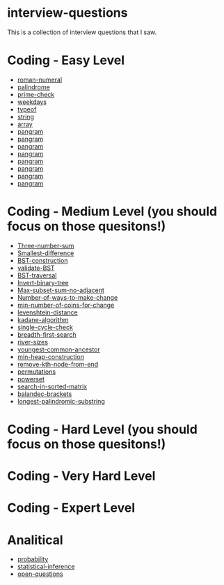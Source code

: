 # interview-questions
This is a collection of interview questions that I saw.

# Coding - Easy Level
* [roman-numeral](../master/coding/easy-level/roman-numeral/romanNum.js)
* [palindrome](../master/coding/easy-level/palindrome/palindrome.js)
* [prime-check](../master/coding/easy-level/prime-number/prime-number.js)
* [weekdays](../master/coding/easy-level/weekdays/weekdays.js)
* [typeof](../master/coding/easy-level/typeof-string-num/typeof-string-sum.js)
* [string](../master/coding/easy-level/string-sum-search/string-sum-search.js)
* [array](../master/coding/easy-level/array-or-false/array-or-false.js)
* [pangram](../master/coding/easy-level/pangram/pangram.js)
* [pangram]()
* [pangram]()
* [pangram]()
* [pangram]()
* [pangram]()
* [pangram]()
* [pangram]()


# Coding - Medium Level (you should focus on those quesitons!)
* [Three-number-sum]()
* [Smallest-difference]()
* [BST-construction]()
* [validate-BST]()
* [BST-traversal]()
* [Invert-binary-tree]()
* [Max-subset-sum-no-adjacent]()
* [Number-of-ways-to-make-change]()
* [min-number-of-coins-for-change]()
* [levenshtein-distance]()
* [kadane-algorithm]()
* [single-cycle-check]()
* [breadth-first-search]()
* [river-sizes]()
* [youngest-common-ancestor]()
* [min-heap-construction]()
* [remove-kth-node-from-end]()
* [permutations]()
* [powerset]()
* [search-in-sorted-matrix]()
* [balandec-brackets]()
* [longest-palindromic-substring]()


# Coding - Hard Level (you should focus on those quesitons!)

# Coding - Very Hard Level

# Coding - Expert Level



# Analitical
* [probability](../master/analytical/probability/probability.md)
* [statistical-inference](../master/analytical/probability/statistical-inference.md)
* [open-questions](../master/analytical/open/open-questions.md)